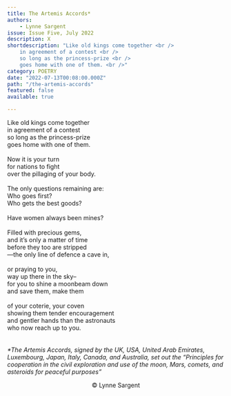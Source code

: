 ```yaml
---
title: The Artemis Accords*
authors:
    - Lynne Sargent
issue: Issue Five, July 2022
description: X
shortdescription: "Like old kings come together <br />
    in agreement of a contest <br />
    so long as the princess-prize <br />
    goes home with one of them. <br />"
category: POETRY
date: "2022-07-13T00:08:00.000Z"
path: "/the-artemis-accords"
featured: false
available: true

---
```


Like old kings come together <br />
in agreement of a contest <br />
so long as the princess-prize <br />
goes home with one of them. <br />
<br />
Now it is your turn <br />
for nations to fight <br />
over the pillaging of your body. <br />
<br />
The only questions remaining are: <br />
Who goes first? <br />
Who gets the best goods? <br />
<br />
Have women always been mines? <br />
<br />
Filled with precious gems, <br />
and it’s only a matter of time <br />
before they too are stripped <br />
—the only line of defence a cave in, <br />
<br />
or praying to you, <br />
way up there in the sky– <br />
for you to shine a moonbeam down <br />
and save them, make them <br />
<br />
of your coterie, your coven <br />
showing them tender encouragement <br />
and gentler hands than the astronauts <br />
who now reach up to you. <br />
<br />
<br />
<em>*The Artemis Accords, signed by the UK, USA, United Arab Emirates, Luxembourg, Japan, Italy, Canada, and Australia, set out the “Principles for cooperation in the civil exploration and use of the moon, Mars, comets, and asteroids for peaceful purposes”</em>



<p style="text-align: center;">© Lynne Sargent</p>